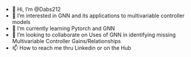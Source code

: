 - 👋 Hi, I’m @Dabs212
- 👀 I’m interested in GNN and its applications to multivariable controller models
- 🌱 I’m currently learning Pytorch and GNN
- 💞️ I’m looking to collaborate on Uses of GNN in identifying missing Multivariable Controller Gains/Relationships
- 📫 How to reach me thru Linkedin or on the Hub

<!---
Dabs212/Dabs212 is a ✨ special ✨ repository because its `README.md` (this file) appears on your GitHub profile.
You can click the Preview link to take a look at your changes.
--->
